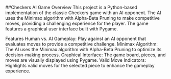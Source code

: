 ##Checkers AI Game
Overview
This project is a Python-based implementation of the classic Checkers game with an AI opponent. The AI uses the Minimax algorithm with Alpha-Beta Pruning to make competitive moves, providing a challenging experience for the player. The game features a graphical user interface built with Pygame.

Features
Human vs. AI Gameplay: Play against an AI opponent that evaluates moves to provide a competitive challenge.
Minimax Algorithm: The AI uses the Minimax algorithm with Alpha-Beta Pruning to optimize its decision-making process.
Graphical Interface: The game board, pieces, and moves are visually displayed using Pygame.
Valid Move Indicators: Highlights valid moves for the selected piece to enhance the gameplay experience.
